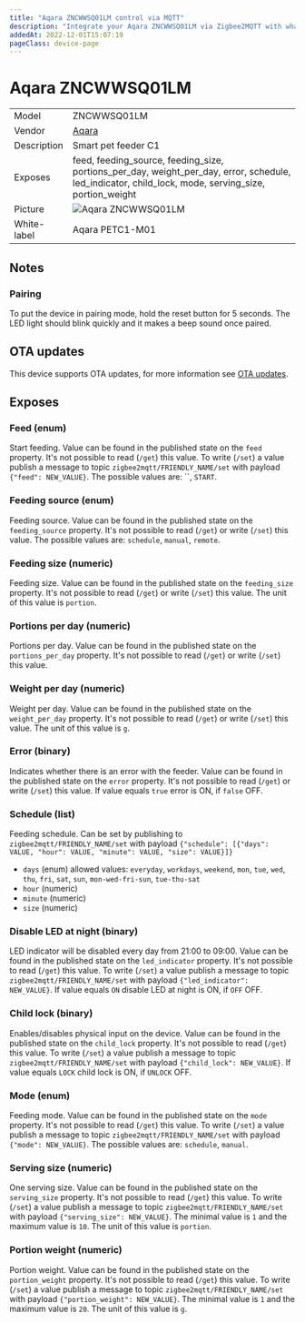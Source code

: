 ```yaml
---
title: "Aqara ZNCWWSQ01LM control via MQTT"
description: "Integrate your Aqara ZNCWWSQ01LM via Zigbee2MQTT with whatever smart home infrastructure you are using without the vendor's bridge or gateway."
addedAt: 2022-12-01T15:07:19
pageClass: device-page
---
```


<!-- !!!! -->
<!-- ATTENTION: This file is auto-generated through docgen! -->
<!-- You can only edit the "Notes"-Section between the two comment lines "Notes BEGIN" and "Notes END". -->
<!-- Do not use h1 or h2 heading within "## Notes"-Section. -->
<!-- !!!! -->

# Aqara ZNCWWSQ01LM

|     |     |
|-----|-----|
| Model | ZNCWWSQ01LM  |
| Vendor  | [Aqara](/supported-devices/#v=Aqara)  |
| Description | Smart pet feeder C1 |
| Exposes | feed, feeding_source, feeding_size, portions_per_day, weight_per_day, error, schedule, led_indicator, child_lock, mode, serving_size, portion_weight |
| Picture | ![Aqara ZNCWWSQ01LM](https://www.zigbee2mqtt.io/images/devices/ZNCWWSQ01LM.png) |
| White-label | Aqara PETC1-M01 |


<!-- Notes BEGIN: You can edit here. Add "## Notes" headline if not already present. -->
## Notes
### Pairing

To put the device in pairing mode, hold the reset button for 5 seconds. The LED light should blink quickly and it makes a beep sound once paired.
<!-- Notes END: Do not edit below this line -->


## OTA updates
This device supports OTA updates, for more information see [OTA updates](../guide/usage/ota_updates.md).



## Exposes

### Feed (enum)
Start feeding.
Value can be found in the published state on the `feed` property.
It's not possible to read (`/get`) this value.
To write (`/set`) a value publish a message to topic `zigbee2mqtt/FRIENDLY_NAME/set` with payload `{"feed": NEW_VALUE}`.
The possible values are: ``, `START`.

### Feeding source (enum)
Feeding source.
Value can be found in the published state on the `feeding_source` property.
It's not possible to read (`/get`) or write (`/set`) this value.
The possible values are: `schedule`, `manual`, `remote`.

### Feeding size (numeric)
Feeding size.
Value can be found in the published state on the `feeding_size` property.
It's not possible to read (`/get`) or write (`/set`) this value.
The unit of this value is `portion`.

### Portions per day (numeric)
Portions per day.
Value can be found in the published state on the `portions_per_day` property.
It's not possible to read (`/get`) or write (`/set`) this value.

### Weight per day (numeric)
Weight per day.
Value can be found in the published state on the `weight_per_day` property.
It's not possible to read (`/get`) or write (`/set`) this value.
The unit of this value is `g`.

### Error (binary)
Indicates whether there is an error with the feeder.
Value can be found in the published state on the `error` property.
It's not possible to read (`/get`) or write (`/set`) this value.
If value equals `true` error is ON, if `false` OFF.

### Schedule (list)
Feeding schedule.
Can be set by publishing to `zigbee2mqtt/FRIENDLY_NAME/set` with payload `{"schedule": [{"days": VALUE, "hour": VALUE, "minute": VALUE, "size": VALUE}]}`
- `days` (enum) allowed values: `everyday`, `workdays`, `weekend`, `mon`, `tue`, `wed`, `thu`, `fri`, `sat`, `sun`, `mon-wed-fri-sun`, `tue-thu-sat`
- `hour` (numeric) 
- `minute` (numeric) 
- `size` (numeric) 

### Disable LED at night (binary)
LED indicator will be disabled every day from 21:00 to 09:00.
Value can be found in the published state on the `led_indicator` property.
It's not possible to read (`/get`) this value.
To write (`/set`) a value publish a message to topic `zigbee2mqtt/FRIENDLY_NAME/set` with payload `{"led_indicator": NEW_VALUE}`.
If value equals `ON` disable LED at night is ON, if `OFF` OFF.

### Child lock (binary)
Enables/disables physical input on the device.
Value can be found in the published state on the `child_lock` property.
It's not possible to read (`/get`) this value.
To write (`/set`) a value publish a message to topic `zigbee2mqtt/FRIENDLY_NAME/set` with payload `{"child_lock": NEW_VALUE}`.
If value equals `LOCK` child lock is ON, if `UNLOCK` OFF.

### Mode (enum)
Feeding mode.
Value can be found in the published state on the `mode` property.
It's not possible to read (`/get`) this value.
To write (`/set`) a value publish a message to topic `zigbee2mqtt/FRIENDLY_NAME/set` with payload `{"mode": NEW_VALUE}`.
The possible values are: `schedule`, `manual`.

### Serving size (numeric)
One serving size.
Value can be found in the published state on the `serving_size` property.
It's not possible to read (`/get`) this value.
To write (`/set`) a value publish a message to topic `zigbee2mqtt/FRIENDLY_NAME/set` with payload `{"serving_size": NEW_VALUE}`.
The minimal value is `1` and the maximum value is `10`.
The unit of this value is `portion`.

### Portion weight (numeric)
Portion weight.
Value can be found in the published state on the `portion_weight` property.
It's not possible to read (`/get`) this value.
To write (`/set`) a value publish a message to topic `zigbee2mqtt/FRIENDLY_NAME/set` with payload `{"portion_weight": NEW_VALUE}`.
The minimal value is `1` and the maximum value is `20`.
The unit of this value is `g`.

